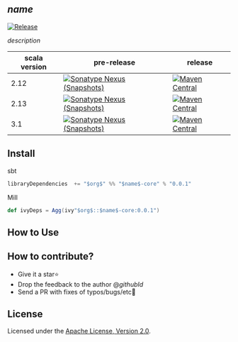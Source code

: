 ## $name$
[![Release]($githubRepo$/actions/workflows/release.yaml/badge.svg)]($githubRepo$/actions/workflows/release.yaml)

$description$

| scala version | pre-release                                                                                                                                                                                                        | release                                                                                                                               |
| ------------- | ------------------------------------------------------------------------------------------------------------------------------------------------------------------------------------------------------------------ | ------------------------------------------------------------------------------------------------------------------------------------- |
| 2.12          | [![Sonatype Nexus (Snapshots)](https://img.shields.io/nexus/s/https/s01.oss.sonatype.org/$org$/$name$-core_2.12.svg)](https://s01.oss.sonatype.org/content/repositories/snapshots/$org;format="packaged"$/$name$-core_2.12/) | [![Maven Central](https://img.shields.io/maven-central/v/$org$/$name$-core_2.12.svg)](https://search.maven.org/artifact/$org$/$name$-core_2.12) |
| 2.13          | [![Sonatype Nexus (Snapshots)](https://img.shields.io/nexus/s/https/s01.oss.sonatype.org/$org$/$name$-core_2.13.svg)](https://s01.oss.sonatype.org/content/repositories/snapshots/$org;format="packaged"$/$name$-core_2.13/) | [![Maven Central](https://img.shields.io/maven-central/v/$org$/$name$-core_2.13.svg)](https://search.maven.org/artifact/$org$/$name$-core_2.13) |
| 3.1           | [![Sonatype Nexus (Snapshots)](https://img.shields.io/nexus/s/https/s01.oss.sonatype.org/$org$/$name$-core_3.1.svg)](https://s01.oss.sonatype.org/content/repositories/snapshots/$org;format="packaged"$/$name$-core_3.1/)   | [![Maven Central](https://img.shields.io/maven-central/v/$org$/$name$-core_3.1.svg)](https://search.maven.org/artifact/$org$/$name$-core_3.1)   |


## Install

sbt
```scala
libraryDependencies  += "$org$" %% "$name$-core" % "0.0.1"
```

Mill
```scala
def ivyDeps = Agg(ivy"$org$::$name$-core:0.0.1")
```

## How to Use


## How to contribute?

- Give it a star⭐
- Drop the feedback to the author @$githubId$
- Send a PR with fixes of typos/bugs/etc🐛

## License

Licensed under the [Apache License, Version 2.0](http://www.apache.org/licenses/LICENSE-2.0).
